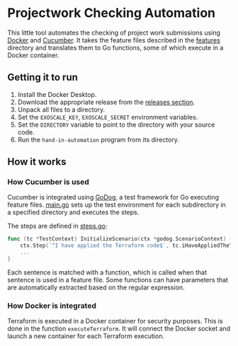 # Projectwork Checking Automation

This little tool automates the checking of project work submissions using [Docker](https://docker.io) and [Cucumber](https://cucumber.io/). It takes the feature files described in the [features](./features) directory and translates them to Go functions, some of which execute in a Docker container.

## Getting it to run

1. Install the Docker Desktop.
2. Download the appropriate release from the [releases section](https://github.com/FH-Cloud-Computing/hand-in-automation/releases/).
3. Unpack all files to a directory.
4. Set the `EXOSCALE_KEY`, `EXOSCALE_SECRET` environment variables.
5. Set the `DIRECTORY` variable to point to the directory with your source code.
6. Run the `hand-in-automation` program from its directory. 

## How it works

### How Cucumber is used

Cucumber is integrated using [GoDog](https://github.com/cucumber/godog), a test framework for Go executing feature files. [main.go](main.go) sets up the test environment for each subdirectory in a specified directory and executes the steps.

The steps are defined in [steps.go](steps.go):

```go
func (tc *TestContext) InitializeScenario(ctx *godog.ScenarioContext) {
	ctx.Step(`^I have applied the Terraform code$`, tc.iHaveAppliedTheTerraformCode)
    ...
}
```

Each sentence is matched with a function, which is called when that sentence is used in a feature file. Some functions can have parameters that are automatically extracted based on the regular expression.

### How Docker is integrated

Terraform is executed in a Docker container for security purposes. This is done in the function `executeTerraform`. It 
will connect the Docker socket and launch a new container for each Terraform execution.